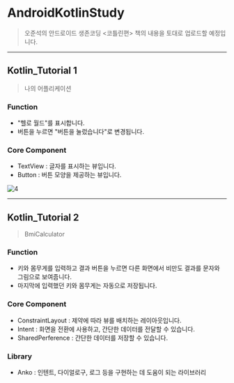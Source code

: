 # AndroidKotlinStudy

>오준석의 안드로이드 생존코딩 <코틀린편> 책의 내용을 토대로 업로드할 예정입니다.

------------
## Kotlin_Tutorial 1
> 나의 어플리케이션

### Function
- "헬로 월드"를 표시합니다.
- 버튼을 누르면 "버튼을 눌렀습니다"로 변경됩니다.

### Core Component
- TextView : 글자를 표시하는 뷰입니다.
- Button : 버튼 모양을 제공하는 뷰입니다.

![4](https://user-images.githubusercontent.com/43715399/57342970-43ddbf00-717c-11e9-91aa-f1d941e24232.gif)

------------
## Kotlin_Tutorial 2
> BmiCalculator

### Function
- 키와 몸무게를 입력하고 결과 버튼을 누르면 다른 화면에서 비만도 결과를 문자와 그림으로 보여줍니다.
- 마지막에 입력했던 키와 몸무게는 자동으로 저장됩니다.

### Core Component
- ConstraintLayout : 제약에 따라 뷰를 배치하는 레이아웃입니다.
- Intent : 화면을 전환에 사용하고, 간단한 데이터를 전달할 수 있습니다.
- SharedPerference : 간단한 데이터를 저장할 수 있습니다.

### Library
- Anko : 인텐트, 다이얼로구, 로그 등을 구현하는 데 도움이 되는 라이브러리
